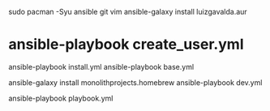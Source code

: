 sudo pacman -Syu ansible git vim
ansible-galaxy install luizgavalda.aur

# ansible-playbook create_user.yml
ansible-playbook install.yml
ansible-playbook base.yml

ansible-galaxy install monolithprojects.homebrew
ansible-playbook dev.yml

ansible-playbook playbook.yml